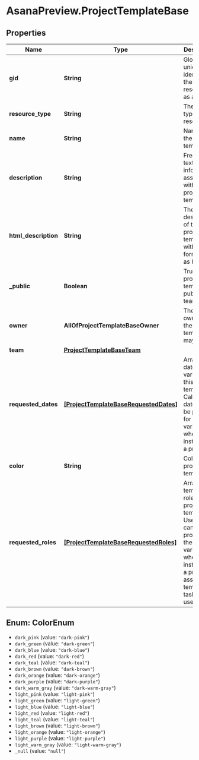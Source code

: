 # AsanaPreview.ProjectTemplateBase

## Properties
Name | Type | Description | Notes
------------ | ------------- | ------------- | -------------
**gid** | **String** | Globally unique identifier of the resource, as a string. | [optional] 
**resource_type** | **String** | The base type of this resource. | [optional] 
**name** | **String** | Name of the project template. | [optional] 
**description** | **String** | Free-form textual information associated with the project template | [optional] 
**html_description** | **String** | The description of the project template with formatting as HTML. | [optional] 
**_public** | **Boolean** | True if the project template is public to its team. | [optional] 
**owner** | **AllOfProjectTemplateBaseOwner** | The current owner of the project template, may be null. | [optional] 
**team** | [**ProjectTemplateBaseTeam**](ProjectTemplateBaseTeam.md) |  | [optional] 
**requested_dates** | [**[ProjectTemplateBaseRequestedDates]**](ProjectTemplateBaseRequestedDates.md) | Array of date variables in this project template. Calendar dates must be provided for these variables when instantiating a project. | [optional] 
**color** | **String** | Color of the project template. | [optional] 
**requested_roles** | [**[ProjectTemplateBaseRequestedRoles]**](ProjectTemplateBaseRequestedRoles.md) | Array of template roles in this project template. User Ids can be provided for these variables when instantiating a project to assign template tasks to the user. | [optional] 

<a name="ColorEnum"></a>
## Enum: ColorEnum

* `dark_pink` (value: `"dark-pink"`)
* `dark_green` (value: `"dark-green"`)
* `dark_blue` (value: `"dark-blue"`)
* `dark_red` (value: `"dark-red"`)
* `dark_teal` (value: `"dark-teal"`)
* `dark_brown` (value: `"dark-brown"`)
* `dark_orange` (value: `"dark-orange"`)
* `dark_purple` (value: `"dark-purple"`)
* `dark_warm_gray` (value: `"dark-warm-gray"`)
* `light_pink` (value: `"light-pink"`)
* `light_green` (value: `"light-green"`)
* `light_blue` (value: `"light-blue"`)
* `light_red` (value: `"light-red"`)
* `light_teal` (value: `"light-teal"`)
* `light_brown` (value: `"light-brown"`)
* `light_orange` (value: `"light-orange"`)
* `light_purple` (value: `"light-purple"`)
* `light_warm_gray` (value: `"light-warm-gray"`)
* `_null` (value: `"null"`)

